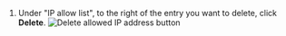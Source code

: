 1. Under "IP allow list", to the right of the entry you want to delete, click **Delete**.
   ![Delete allowed IP address button](/assets/images/help/security/ip-address-delete-button.png)
